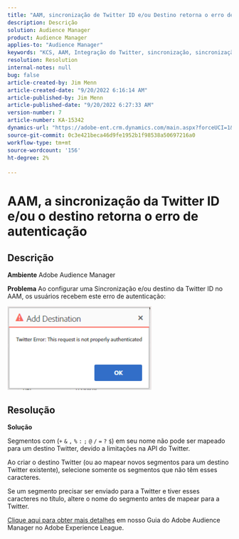 ```yaml
---
title: "AAM, sincronização de Twitter ID e/ou Destino retorna o erro de autenticação"
description: Descrição
solution: Audience Manager
product: Audience Manager
applies-to: "Audience Manager"
keywords: "KCS, AAM, Integração do Twitter, sincronização, sincronização, destino, erro de autenticação, ID, Adobe Audience Manager"
resolution: Resolution
internal-notes: null
bug: false
article-created-by: Jim Menn
article-created-date: "9/20/2022 6:16:14 AM"
article-published-by: Jim Menn
article-published-date: "9/20/2022 6:27:33 AM"
version-number: 7
article-number: KA-15342
dynamics-url: "https://adobe-ent.crm.dynamics.com/main.aspx?forceUCI=1&pagetype=entityrecord&etn=knowledgearticle&id=dddc48b9-ab38-ed11-9db1-0022480866ad"
source-git-commit: 0c3e421beca46d9fe1952b1f98538a50697216a0
workflow-type: tm+mt
source-wordcount: '156'
ht-degree: 2%

---
```


# AAM, a sincronização da Twitter ID e/ou o destino retorna o erro de autenticação

## Descrição


<b>Ambiente</b>
Adobe Audience Manager

<b>Problema</b>
Ao configurar uma Sincronização e/ou destino da Twitter ID no AAM, os usuários recebem este erro de autenticação:

![](assets/___dedc48b9-ab38-ed11-9db1-0022480866ad___.png)


## Resolução


<b>Solução</b>

Segmentos com (`+` `&` `,` `%` `:` `;` `@` `/` `=` `?` `$`) em seu nome não pode ser mapeado para um destino Twitter, devido a limitações na API do Twitter.

Ao criar o destino Twitter (ou ao mapear novos segmentos para um destino Twitter existente), selecione somente os segmentos que não têm esses caracteres.

Se um segmento precisar ser enviado para a Twitter e tiver esses caracteres no título, altere o nome do segmento antes de mapear para a Twitter.

[Clique aqui para obter mais detalhes](https://experienceleague.adobe.com/docs/audience-manager/user-guide/features/destinations/device-based/twitter-tailored-audiences.html?lang=en#segment-mapping-considerations) em nosso Guia do Adobe Audience Manager no Adobe Experience League.
